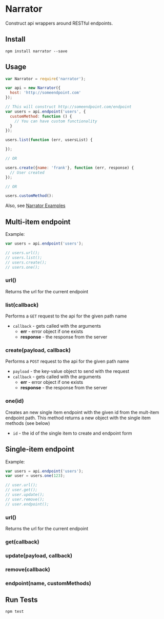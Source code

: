 # Narrator

Construct api wrappers around RESTful endpoints.

## Install

```
npm install narrator --save
```

## Usage

```javascript
var Narrator = require('narrator');

var api = new Narrator({
  host: 'http://someendpoint.com'
});

// This will construct http://someendpoint.com/endpoint
var users = api.endpoint('users', {
  customMethod: function () {
    // You can have custom functionality
  }
});

users.list(function (err, usersList) {

});

// OR

users.create({name: 'frank'}, function (err, response) {
  // User created
});

// OR

users.customMethod():
```

Also, see [Narrator Examples](https://github.com/scottcorgan/narrator/tree/master/examples)


## Multi-item endpoint

Example:

```javascript
var users = api.endpoint('users');

// users.url();
// users.list();
// users.create();
// users.one();

```

### url()

Returns the url for the current endpoint

### list(callback)

Performs a ` GET ` request to the api for the given path name

* ` callback ` - gets called with the arguments
  * **err** - error object if one exists
  * **response** - the response from the server

### create(payload, callback)

Performs a ` POST ` request to the api for the given path name

* ` payload ` - the key-value object to send with the request
* ` callback ` - gets called with the arguments
  * **err** - error object if one exists
  * **response** - the response from the server

### one(id)

Creates an new single item endpoint with the given id from the mult-item endpoint path. This method returns a new object with the single item methods (see below)

* ` id ` - the id of the single item to create and endpoint form

## Single-item endpoint

Example:

```javascript
var users = api.endpoint('users');
var user = users.one(123);

// user.url();
// user.get();
// user.update();
// user.remove();
// user.endpoint();
```

### url()

Returns the url for the current endpoint

### get(callback)

### update(payload, callback)

### remove(callback)

### endpoint(name, customMethods)


## Run Tests

```
npm test
```
